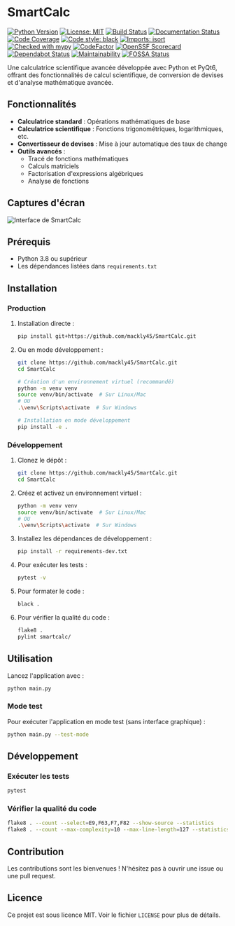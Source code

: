 # SmartCalc

[![Python Version](https://img.shields.io/badge/python-3.8%20%7C%203.9%20%7C%203.10-blue)](https://www.python.org/)
[![License: MIT](https://img.shields.io/badge/License-MIT-yellow.svg)](https://opensource.org/licenses/MIT)
[![Build Status](https://github.com/mackly45/SmartCalc/actions/workflows/python-app.yml/badge.svg)](https://github.com/mackly45/SmartCalc/actions)
[![Documentation Status](https://github.com/mackly45/SmartCalc/actions/workflows/python-docs.yml/badge.svg)](https://mackly45.github.io/SmartCalc/)
[![Code Coverage](https://codecov.io/gh/mackly45/SmartCalc/branch/main/graph/badge.svg?token=YOUR-TOKEN-HERE)](https://codecov.io/gh/mackly45/SmartCalc)
[![Code style: black](https://img.shields.io/badge/code%20style-black-000000.svg)](https://github.com/psf/black)
[![Imports: isort](https://img.shields.io/badge/%20imports-isort-%231674b1?style=flat&labelColor=ef8336)](https://pycqa.github.io/isort/)
[![Checked with mypy](http://www.mypy-lang.org/static/mypy_badge.svg)](http://mypy-lang.org/)
[![CodeFactor](https://www.codefactor.io/repository/github/mackly45/smartcalc/badge)](https://www.codefactor.io/repository/github/mackly45/smartcalc)
[![OpenSSF Scorecard](https://api.securityscorecards.dev/projects/github.com/mackly45/SmartCalc/badge)](https://api.securityscorecards.dev/projects/github.com/mackly45/SmartCalc)
[![Dependabot Status](https://api.dependabot.com/badges/status?host=github&repo=mackly45/SmartCalc)](https://dependabot.com)
[![Maintainability](https://api.codeclimate.com/v1/badges/YOUR-BADGE-ID/maintainability)](https://codeclimate.com/github/mackly45/SmartCalc/maintainability)
[![FOSSA Status](https://app.fossa.com/api/projects/git%2Bgithub.com%2Fmackly45%2FSmartCalc.svg?type=shield)](https://app.fossa.com/projects/git%2Bgithub.com%2Fmackly45%2FSmartCalc?ref=badge_shield)

Une calculatrice scientifique avancée développée avec Python et PyQt6, offrant des fonctionnalités de calcul scientifique, de conversion de devises et d'analyse mathématique avancée.

## Fonctionnalités

- **Calculatrice standard** : Opérations mathématiques de base
- **Calculatrice scientifique** : Fonctions trigonométriques, logarithmiques, etc.
- **Convertisseur de devises** : Mise à jour automatique des taux de change
- **Outils avancés** : 
  - Tracé de fonctions mathématiques
  - Calculs matriciels
  - Factorisation d'expressions algébriques
  - Analyse de fonctions

## Captures d'écran

![Interface de SmartCalc](docs/img/screenshot.png)

## Prérequis

- Python 3.8 ou supérieur
- Les dépendances listées dans `requirements.txt`

## Installation

### Production

1. Installation directe :
   ```bash
   pip install git+https://github.com/mackly45/SmartCalc.git
   ```

2. Ou en mode développement :
   ```bash
   git clone https://github.com/mackly45/SmartCalc.git
   cd SmartCalc
   
   # Création d'un environnement virtuel (recommandé)
   python -m venv venv
   source venv/bin/activate  # Sur Linux/Mac
   # OU
   .\venv\Scripts\activate  # Sur Windows
   
   # Installation en mode développement
   pip install -e .
   ```

### Développement

1. Clonez le dépôt :
   ```bash
   git clone https://github.com/mackly45/SmartCalc.git
   cd SmartCalc
   ```

2. Créez et activez un environnement virtuel :
   ```bash
   python -m venv venv
   source venv/bin/activate  # Sur Linux/Mac
   # OU
   .\venv\Scripts\activate  # Sur Windows
   ```

3. Installez les dépendances de développement :
   ```bash
   pip install -r requirements-dev.txt
   ```

4. Pour exécuter les tests :
   ```bash
   pytest -v
   ```

5. Pour formater le code :
   ```bash
   black .
   ```

6. Pour vérifier la qualité du code :
   ```bash
   flake8 .
   pylint smartcalc/
   ```

## Utilisation

Lancez l'application avec :

```bash
python main.py
```

### Mode test

Pour exécuter l'application en mode test (sans interface graphique) :

```bash
python main.py --test-mode
```

## Développement

### Exécuter les tests

```bash
pytest
```

### Vérifier la qualité du code

```bash
flake8 . --count --select=E9,F63,F7,F82 --show-source --statistics
flake8 . --count --max-complexity=10 --max-line-length=127 --statistics
```

## Contribution

Les contributions sont les bienvenues ! N'hésitez pas à ouvrir une issue ou une pull request.

## Licence

Ce projet est sous licence MIT. Voir le fichier `LICENSE` pour plus de détails.
